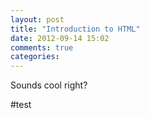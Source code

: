```yaml
---
layout: post
title: "Introduction to HTML"
date: 2012-09-14 15:02
comments: true
categories: 
---
```

Sounds cool right?

#test



